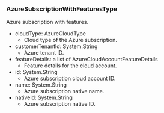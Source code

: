 ### AzureSubscriptionWithFeaturesType
Azure subscription with features.

- cloudType: AzureCloudType
  - Cloud type of the Azure subscription.
- customerTenantId: System.String
  - Azure tenant ID.
- featureDetails: a list of AzureCloudAccountFeatureDetails
  - Feature details for the cloud account.
- id: System.String
  - Azure subscription cloud account ID.
- name: System.String
  - Azure subscription native name.
- nativeId: System.String
  - Azure subscription native ID.
